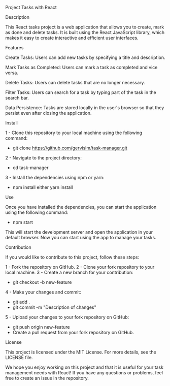 Project Tasks with React

Description

This React tasks project is a web application that allows you to create, mark as done and delete tasks.
It is built using the React JavaScript library, which makes it easy to create interactive and efficient user interfaces.

Features

Create Tasks: Users can add new tasks by specifying a title and description.

Mark Tasks as Completed: Users can mark a task as completed and vice versa.

Delete Tasks: Users can delete tasks that are no longer necessary.

Filter Tasks: Users can search for a task by typing part of the task in the search bar.

Data Persistence: Tasks are stored locally in the user's browser so that they persist even after closing the application.

Install

1 - Clone this repository to your local machine using the following command:

- git clone https://github.com/gervislm/task-manager.git

2 - Navigate to the project directory:

- cd task-manager

3 - Install the dependencies using npm or yarn:

- npm install either yarn install

Use

Once you have installed the dependencies, you can start the application using the following command:

- npm start

This will start the development server and open the application in your default browser. Now you can start using the app to manage your tasks.

Contribution

If you would like to contribute to this project, follow these steps:

1 - Fork the repository on GitHub.
2 - Clone your fork repository to your local machine.
3 - Create a new branch for your contribution:

- git checkout -b new-feature

4 - Make your changes and commit:

- git add .
- git commit -m "Description of changes"

5 - Upload your changes to your fork repository on GitHub:

- git push origin new-feature
- Create a pull request from your fork repository on GitHub.

License

This project is licensed under the MIT License. For more details, see the LICENSE file.

We hope you enjoy working on this project and that it is useful for your task management needs with React! If you have any questions or problems, feel free to create an issue in the repository.
